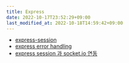```yaml
---
title: Express
date: 2022-10-17T23:52:29+09:00
last_modified_at: 2022-10-18T14:59:42+09:00
---
```

- [express-session](express-session.md)
- [express error handling](express%20error%20handling.md)
- [express session 과 socket.io 연동](express%20session%20과%20socket.io%20연동.md)